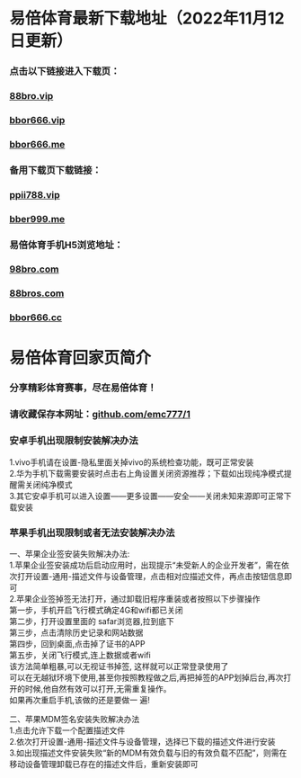 # 易倍体育最新下载地址（2022年11月12日更新）

### 点击以下链接进入下载页： 

### [88bro.vip](https://88bro.vip)<br> 
 
### [bbor666.vip](https://bbor666.vip)<br>   

### [bbor666.me](https://bbor666.me)<br>    

### 备用下载页下载链接：
 
### [ppii788.vip](https://ppii788.vip)<br>  


### [bber999.me](https://bber999.me)<br> 

### 易倍体育手机H5浏览地址：
### [98bro.com](https://98bro.com)<br>  
### [88bros.com](https://88bros.com)<br> 
### [bbor666.cc](https://bbor666.cc)<br> 


# 易倍体育回家页简介

### 分享精彩体育赛事，尽在易倍体育！<br>
### 请收藏保存本网址：[github.com/emc777/1](https://github.com/emc777/1)<br>


### 安卓手机出现限制安装解决办法

1.vivo手机请在设置-隐私里面关掉vivo的系统检查功能，既可正常安装<br>
2.华为手机下载需要安装时点击右上角设置关闭资源推荐；下载如出现纯净模式提醒需关闭纯净模式<br>
3.其它安卓手机可以进入设置——更多设置——安全——关闭未知来源即可正常下载安装<br>


### 苹果手机出现限制或者无法安装解决办法

一、苹果企业签安装失败解决办法:<br>
1.苹果企业签安装成功后启动应用时，出现提示“未受新人的企业开发者”，需在依次打开设置-通用-描述文件与设备管理，点击相对应描述文件，再点击按钮信息即可<br>
2.苹果企业签掉签无法打开，通过卸载旧程序重装或者按照以下步骤操作<br>
第一步，手机开启飞行模式确定4G和wifi都已关闭<br>
第二步，打开设置里面的 safar浏览器,拉到底下<br>
第三步，点击清除历史记录和网站数据<br>
第四步，回到桌面,点击掉了证书的APP<br> 
第五步，关闭飞行模式,连上数据或者wifi<br>
该方法简单粗暴,可以无视证书掉签, 这样就可以正常登录使用了<br>
可以在无越狱环境下使用,甚至你按照教程做之后,再把掉签的APP划掉后台,再次打开的时候,他自然有效可以打开,无需重复操作。<br>
如果再次重启手机,该做的还是要做一 遍!<br>

二、苹果MDM签名安装失败解决办法<br>
1.点击允许下载一个配置描述文件<br>
2.依次打开设置-通用-描述文件与设备管理，选择已下载的描述文件进行安装<br>
3.如出现描述文件安装失败“新的MDM有效负载与旧的有效负载不匹配”，则需在移动设备管理卸载已存在的描述文件后，重新安装即可<br>